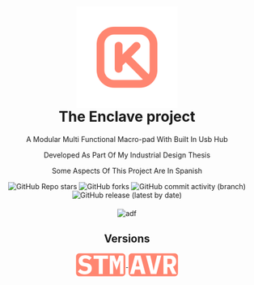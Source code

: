 <p align="center" style="margin-bottom: 0px !important;">
  <img width="200" src="https://github.com/keyquesttech/Encalave/blob/main/imgs/nbgicon.png?raw=true" alt="Keyquest logo" align="center">
</p>
<h1 align="center" style="margin-top: 0px;">The Enclave project</h1>
<p align="center" >A Modular Multi Functional Macro-pad With Built In Usb Hub</p>
<p align="center" >Developed As Part Of My Industrial Design Thesis</p>
<p align="center" >Some Aspects Of This Project Are In Spanish</p>

<div align="center" >
  
  ![GitHub Repo stars](https://img.shields.io/github/stars/keyquesttech/encalave?style=plastic)
  ![GitHub forks](https://img.shields.io/github/forks/keyquesttech/Encalave?style=plastic)
  ![GitHub commit activity (branch)](https://img.shields.io/github/commit-activity/w/keyquesttech/encalave?style=plastic)
  ![GitHub release (latest by date)](https://img.shields.io/github/downloads/keyquesttech/encalave/latest/total)
  
</div>
  
<p align="center" style="margin-bottom: 0px !important;">
  <h2 align="center" style="margin-top: 0px;"></h2>
</p>
  
<p align="center" style="margin-bottom: 0px !important;">
  <img width="800" src="https://github.com/keyquesttech/Encalave/blob/main/imgs/88.png?raw=true" alt="adf" align="center">
</p>

<p align="center" style="margin-top: 0px !important;">
  <h2 align="center" style="margin-bottom: 0px;">Versions</h2>
</p>

<p align="center" style="margin-bottom: 0px !important;">
  <a href="https://material-bread.org/getting-started/react-native">
    <img width="100" src="https://github.com/keyquesttech/Encalave/blob/main/imgs/bn-stm.png?raw=true" alt="adf" align="center">
    <img width="100" src="https://github.com/keyquesttech/Encalave/blob/main/imgs/bn-avr.png?raw=true" alt="adf" align="center">
  </a>

